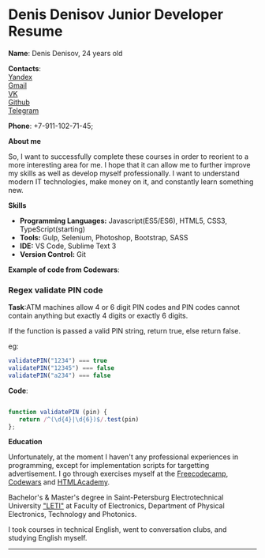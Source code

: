 # Denis Denisov Junior Developer Resume

**Name**: Denis Denisov, 24 years old

**Contacts**:   
                [Yandex](MR.DENISOV1995@yandex.ru)  
                [Gmail](mrdenisov91@gmail.com)   
                [VK](https://vk.com/neutrinospb)  
                [Github](https://github.com/dendenisov)  
                [Telegram](https://t.me/neutrinospb)

**Phone**: +7-911-102-71-45;  

**About me** 

So, I want to successfully complete these courses in order to reorient to a more interesting area for me. I hope that it can allow me to further improve my skills as well as develop myself professionally. I want to understand modern IT technologies, make money on it, and constantly learn something new. 

**Skills**  

* **Programming Languages:**  ​Javascript(ES5/ES6), HTML5, CSS3, TypeScript(starting)
* **Tools:**  Gulp, Selenium, Photoshop, Bootstrap, SASS
* **IDE:** VS Code, Sublime Text 3
* **Version Control:** Git

**Example of code from Codewars**:
### Regex validate PIN code
**Task**:ATM machines allow 4 or 6 digit PIN codes and PIN codes cannot contain anything but exactly 4 digits or exactly 6 digits.

If the function is passed a valid PIN string, return true, else return false.

eg:

```javascript
validatePIN("1234") === true
validatePIN("12345") === false
validatePIN("a234") === false
```

**Code**: 
```javascript

function validatePIN (pin) {
   return /^(\d{4}|\d{6})$/.test(pin)
};
```
 **Education** 

Unfortunately, at the moment I haven't any professional experiences in programming, except for implementation scripts for targetting advertisement. I go through exercises myself at the [Freecodecamp](https://www.freecodecamp.org/neutrinospb), [Codewars](https://www.codewars.com/users/dendenisov) and [HTMLAcademy](https://htmlacademy.ru/profile/neutrinospb). 

Bachelor's & Master's degree in Saint-Petersburg Electrotechnical University ["LETI"](https://etu.ru/) at Faculty of Electronics, Department of Physical Electronics, Technology and Photonics.

I took courses in technical English, went to conversation clubs, and studying English myself.

---
